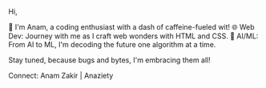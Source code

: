Hi, 

👾 I'm Anam, a coding enthusiast with a dash of caffeine-fueled wit! 
🌐 Web Dev: Journey with me as I craft web wonders with HTML and CSS.
🤖 AI/ML: From AI to ML, I'm decoding the future one algorithm at a time.

Stay tuned, because bugs and bytes, I'm embracing them all!

Connect: Anam Zakir | Anaziety 

